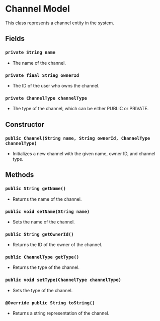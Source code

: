 # Channel Model

This class represents a channel entity in the system.

## Fields

### `private String name`

- The name of the channel.

### `private final String ownerId`

- The ID of the user who owns the channel.

### `private ChannelType channelType`

- The type of the channel, which can be either PUBLIC or PRIVATE.

## Constructor

### `public Channel(String name, String ownerId, ChannelType channelType)`

- Initializes a new channel with the given name, owner ID, and channel type.

## Methods

### `public String getName()`

- Returns the name of the channel.

### `public void setName(String name)`

- Sets the name of the channel.

### `public String getOwnerId()`

- Returns the ID of the owner of the channel.

### `public ChannelType getType()`

- Returns the type of the channel.

### `public void setType(ChannelType channelType)`

- Sets the type of the channel.

### `@Override public String toString()`

- Returns a string representation of the channel.

